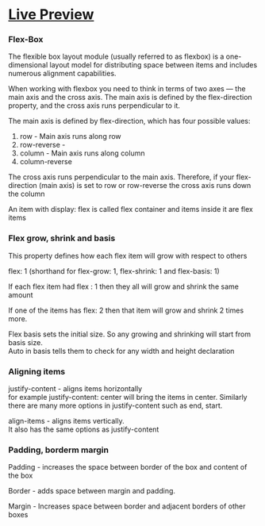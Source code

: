 # [Live Preview](https://neqbal.github.io/LandingPage/)

### Flex-Box

The flexible box layout module (usually referred to as flexbox) is a one-dimensional layout model for distributing space between items and includes numerous alignment capabilities.

When working with flexbox you need to think in terms of two axes — the main axis and the cross axis. The main axis is defined by the flex-direction property, and the cross axis runs perpendicular to it.


The main axis is defined by flex-direction, which has four possible values:

1. row - Main axis runs along row
2. row-reverse - 
3. column - Main axis runs along column
4. column-reverse

The cross axis runs perpendicular to the main axis. Therefore, if your flex-direction (main axis) is set to row or row-reverse the cross axis runs down the column

An item with display: flex is called flex container and items inside it are flex items


### Flex grow, shrink and basis 

This property defines how each flex item will grow with respect to others

flex: 1 (shorthand for flex-grow: 1, flex-shrink: 1 and flex-basis: 1)

If each flex item had flex : 1 then they all will grow and shrink the same amount 

If one of the items has flex: 2 then that item will grow and shrink 2 times more. 

Flex basis sets the initial size. So any growing and shrinking will start from basis size.\
Auto in basis tells them to check for any width and height declaration


### Aligning items 

justify-content - aligns items horizontally \
for example justify-content: center will bring the items in center. Similarly there are many more options in justify-content such as end, start. 

align-items - aligns items vertically. \
It also has the same options as justify-content


### Padding, borderm margin

Padding - increases the space between border of the box and content of the box

Border - adds space between margin and padding.

Margin - Increases space between border and adjacent borders of other boxes
